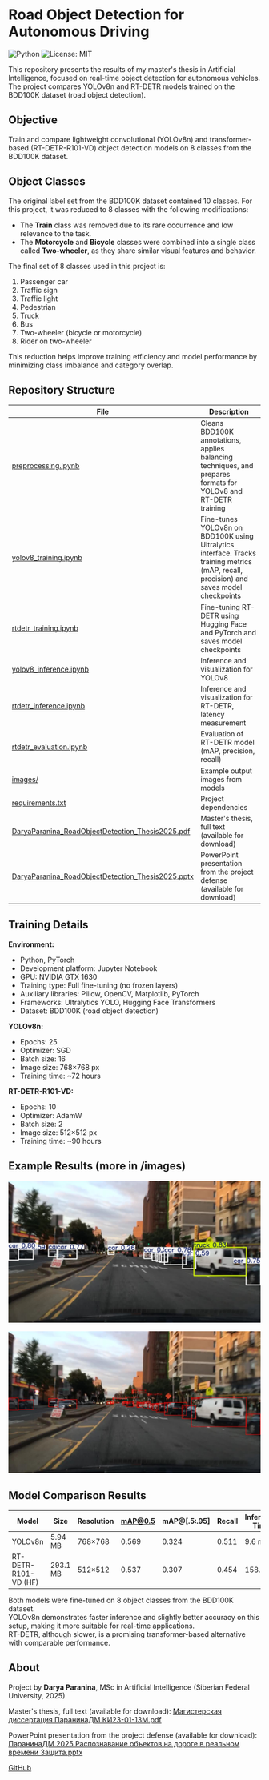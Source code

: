 # Road Object Detection for Autonomous Driving

![Python](https://img.shields.io/badge/python-3.10-blue)
![License: MIT](https://img.shields.io/badge/License-MIT-green)

This repository presents the results of my master's thesis in Artificial Intelligence, focused on real-time object detection for autonomous vehicles. The project compares YOLOv8n and RT-DETR models trained on the BDD100K dataset (road object detection).

## Objective

Train and compare lightweight convolutional (YOLOv8n) and transformer-based (RT-DETR-R101-VD) object detection models on 8 classes from the BDD100K dataset.

## Object Classes

The original label set from the BDD100K dataset contained 10 classes. For this project, it was reduced to 8 classes with the following modifications:
- The **Train** class was removed due to its rare occurrence and low relevance to the task.
- The **Motorcycle** and **Bicycle** classes were combined into a single class called **Two-wheeler**, as they share similar visual features and behavior.

The final set of 8 classes used in this project is:
1. Passenger car  
2. Traffic sign  
3. Traffic light  
4. Pedestrian  
5. Truck  
6. Bus  
7. Two-wheeler (bicycle or motorcycle)  
8. Rider on two-wheeler

This reduction helps improve training efficiency and model performance by minimizing class imbalance and category overlap.

## Repository Structure

| File | Description |
|------|-------------|
| [preprocessing.ipynb](preprocessing.ipynb) | Cleans BDD100K annotations, applies balancing techniques, and prepares formats for YOLOv8 and RT-DETR training |
| [yolov8_training.ipynb](yolov8_training.ipynb) | Fine-tunes YOLOv8n on BDD100K using Ultralytics interface. Tracks training metrics (mAP, recall, precision) and saves model checkpoints |
| [rtdetr_training.ipynb](rtdetr_training.ipynb) | Fine-tuning RT-DETR using Hugging Face and PyTorch and saves model checkpoints |
| [yolov8_inference.ipynb](yolov8_inference.ipynb) | Inference and visualization for YOLOv8 |
| [rtdetr_inference.ipynb](rtdetr_inference.ipynb) | Inference and visualization for RT-DETR, latency measurement |
| [rtdetr_evaluation.ipynb](rtdetr_evaluation.ipynb) | Evaluation of RT-DETR model (mAP, precision, recall) |
| [images/](images/) | Example output images from models |
| [requirements.txt](requirements.txt) | Project dependencies |
| [DaryaParanina_RoadObjectDetection_Thesis2025.pdf](DaryaParanina%20RoadObjectDetection%20Thesis2025.pdf) | Master's thesis, full text (available for download) |
| [DaryaParanina_RoadObjectDetection_Thesis2025.pptx](DaryaParanina%20RoadObjectDetection%20Thesis2025.pptx) | PowerPoint presentation from the project defense (available for download) |

## Training Details

**Environment:**
- Python, PyTorch
- Development platform: Jupyter Notebook
- GPU: NVIDIA GTX 1630
- Training type: Full fine-tuning (no frozen layers)
- Auxiliary libraries: Pillow, OpenCV, Matplotlib, PyTorch
- Frameworks: Ultralytics YOLO, Hugging Face Transformers
- Dataset: BDD100K (road object detection)

**YOLOv8n:**
- Epochs: 25  
- Optimizer: SGD  
- Batch size: 16  
- Image size: 768×768 px  
- Training time: ~72 hours  

**RT-DETR-R101-VD:**
- Epochs: 10  
- Optimizer: AdamW  
- Batch size: 2  
- Image size: 512×512 px  
- Training time: ~90 hours  

## Example Results (more in /images)

![Результат инференса модели yolo8n](images/output_yolo.jpg)

![Результат инференса модели rt-detr](images/output_rtdetr.jpg)

## Model Comparison Results

| Model                     | Size     | Resolution | mAP@0.5 | mAP@[.5:.95] | Recall | Inference Time | FPS     |
|--------------------------|----------|------------|---------|--------------|--------|----------------|---------|
| YOLOv8n                  | 5.94 MB  | 768×768    | 0.569   | 0.324        | 0.511  | 9.6 ms         | >100 FPS |
| RT-DETR-R101-VD (HF)     | 293.1 MB | 512×512    | 0.537   | 0.307        | 0.454  | 158.7 ms       | 6.3 FPS  |

Both models were fine-tuned on 8 object classes from the BDD100K dataset.  
YOLOv8n demonstrates faster inference and slightly better accuracy on this setup, making it more suitable for real-time applications.  
RT-DETR, although slower, is a promising transformer-based alternative with comparable performance.

## About

Project by **Darya Paranina**, MSc in Artificial Intelligence (Siberian Federal University, 2025)

Master's thesis, full text (available for download): [Магистерская диссертация ПаранинаДМ КИ23-01-13М.pdf](Магистерская%20диссертация%20ПаранинаДМ%20КИ23-01-13М.pdf)

PowerPoint presentation from the project defense (available for download):  
[ПаранинаДМ 2025 Распознавание объектов на дороге в реальном времени Защита.pptx](ПаранинаДМ%202025%20Распознавание%20объектов%20на%20дороге%20в%20реальном%20времени%20Защита.pptx)

[GitHub](https://github.com/odarapara-ml)
